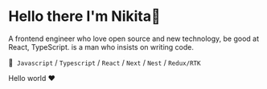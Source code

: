 <h1>Hello there I'm Nikita👋 </h1>

A frontend engineer who love open source and new technology, be good at React, TypeScript. is a man who insists on writing code.

💼&nbsp; <code>Javascript</code> / <code>Typescript</code> 
/ <code>React</code> / <code>Next</code> /  <code>Nest</code> 
/ <code>Redux/RTK</code> 

Hello world ❤
